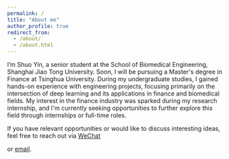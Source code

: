 ```yaml
---
permalink: /
title: "About me"
author_profile: true
redirect_from: 
  - /about/
  - /about.html
---
```


I’m Shuo Yin, a senior student at the School of Biomedical Engineering, Shanghai Jiao Tong University. Soon, I will be pursuing a Master's degree in Finance at Tsinghua University. During my undergraduate studies, I gained hands-on experience with engineering projects, focusing primarily on the intersection of deep learning and its applications in finance and biomedical fields. My interest in the finance industry was sparked during my research internship, and I'm currently seeking opportunities to further explore this field through internships or full-time roles.

If you have relevant opportunities or would like to discuss interesting ideas, feel free to reach out via [WeChat](../images/wx.png)

 or [email](mailto:sjtu.ys@sjtu.edu.cn).

